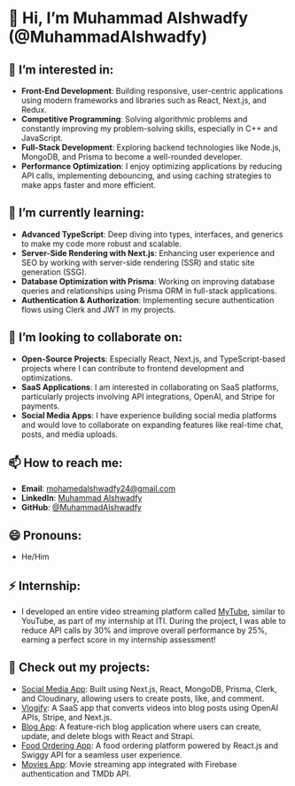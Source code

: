 # 👋 Hi, I’m Muhammad Alshwadfy (@MuhammadAlshwadfy)

## 👀 I’m interested in:
- **Front-End Development**: Building responsive, user-centric applications using modern frameworks and libraries such as React, Next.js, and Redux.
- **Competitive Programming**: Solving algorithmic problems and constantly improving my problem-solving skills, especially in C++ and JavaScript.
- **Full-Stack Development**: Exploring backend technologies like Node.js, MongoDB, and Prisma to become a well-rounded developer.
- **Performance Optimization**: I enjoy optimizing applications by reducing API calls, implementing debouncing, and using caching strategies to make apps faster and more efficient.

## 🌱 I’m currently learning:
- **Advanced TypeScript**: Deep diving into types, interfaces, and generics to make my code more robust and scalable.
- **Server-Side Rendering with Next.js**: Enhancing user experience and SEO by working with server-side rendering (SSR) and static site generation (SSG).
- **Database Optimization with Prisma**: Working on improving database queries and relationships using Prisma ORM in full-stack applications.
- **Authentication & Authorization**: Implementing secure authentication flows using Clerk and JWT in my projects.

## 💞️ I’m looking to collaborate on:
- **Open-Source Projects**: Especially React, Next.js, and TypeScript-based projects where I can contribute to frontend development and optimizations.
- **SaaS Applications**: I am interested in collaborating on SaaS platforms, particularly projects involving API integrations, OpenAI, and Stripe for payments.
- **Social Media Apps**: I have experience building social media platforms and would love to collaborate on expanding features like real-time chat, posts, and media uploads.

## 📫 How to reach me:
- **Email**: [mohamedalshwadfy24@gmail.com](mailto:mohamedalshwadfy24@gmail.com)
- **LinkedIn**: [Muhammad Alshwadfy](https://www.linkedin.com/in/mohamed-alshwadfy-45796a261/)
- **GitHub**: [@MuhammadAlshwadfy](https://github.com/Mshwadfi)

## 😄 Pronouns:
- He/Him

## ⚡ Internship:
- I developed an entire video streaming platform called [MyTube](https://github.com/Mshwadfi/mytube), similar to YouTube, as part of my internship at ITI. During the project, I was able to reduce API calls by 30% and improve overall performance by 25%, earning a perfect score in my internship assessment!

## 🚀 Check out my projects:
- [Social Media App](https://github.com/Mshwadfi/socialMedia-app): Built using Next.js, React, MongoDB, Prisma, Clerk, and Cloudinary, allowing users to create posts, like, and comment.
- [Vlogify](https://github.com/Mshwadfi/vlogify): A SaaS app that converts videos into blog posts using OpenAI APIs, Stripe, and Next.js.
- [Blog App](https://github.com/Mshwadfi/blogging-assignment): A feature-rich blog application where users can create, update, and delete blogs with React and Strapi.
- [Food Ordering App](https://github.com/Mshwadfi/restaurantsApp): A food ordering platform powered by React.js and Swiggy API for a seamless user experience.
- [Movies App](https://github.com/Mshwadfi/Netflex-gpt): Movie streaming app integrated with Firebase authentication and TMDb API.

<!---
MuhammadAlshwadfy/MuhammadAlshwadfy is a ✨ special ✨ repository because its `README.md` (this file) appears on your GitHub profile.
You can click the Preview link to take a look at your changes.
--->
